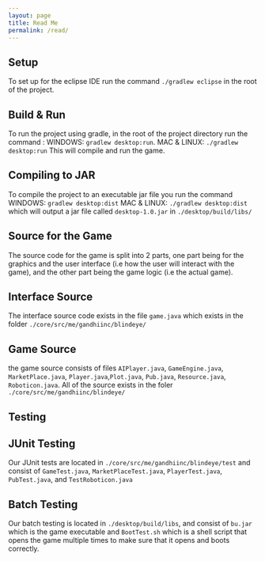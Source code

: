 ```yaml
---
layout: page
title: Read Me
permalink: /read/
---
```


## Setup
To set up for the eclipse IDE run the command `./gradlew eclipse` in the root of the project.

## Build & Run
To run the project using gradle, in the root of the project directory run the command :
WINDOWS: `gradlew desktop:run`.
MAC & LINUX: `./gradlew desktop:run`
This will compile and run the game.

## Compiling to JAR
To compile the project to an executable jar file you run the command
WINDOWS: `gradlew desktop:dist`
MAC & LINUX: `./gradlew desktop:dist`
which will output a jar file called `desktop-1.0.jar` in `./desktop/build/libs/`

## Source for the Game
The source code for the game is split into 2 parts, one part being for the graphics and the user interface (i.e how the user will interact with the game), and the other part being the game logic (i.e the actual game).
## Interface Source
The interface source code exists in the file `game.java` which exists in the folder `./core/src/me/gandhiinc/blindeye/`
## Game Source
the game source consists of files `AIPlayer.java`, `GameEngine.java`, `MarketPlace.java`, `Player.java`,`Plot.java`, `Pub.java`, `Resource.java`, `Roboticon.java`. All of the source exists in the foler `./core/src/me/gandhiinc/blindeye/`
## Testing
## JUnit Testing
Our JUnit tests are located in `./core/src/me/gandhiinc/blindeye/test` and consist of `GameTest.java`, `MarketPlaceTest.java`, `PlayerTest.java`, `PubTest.java`, and `TestRoboticon.java`

## Batch Testing
Our batch testing is located in `./desktop/build/libs`, and consist of `bu.jar` which is the game executable and `BootTest.sh` which is a shell script that opens the game multiple times to make sure that it opens and boots correctly.
